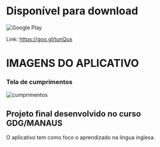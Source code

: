 
# Disponível para download

![Google Play](https://www.gstatic.com/android/market_images/web/play_prism_hlock_2x.png)

Link: https://goo.gl/tunQux

# IMAGENS DO APLICATIVO

### Tela de cumprimentos

![cumprimentos](https://raw.githubusercontent.com/BluurProgrammer/Falar-Sem-Enrolar-Android/master/FOTOS_DO_APLICATIVO/tela_cumprimentos.png)



## Projeto final desenvolvido no curso GDG/MANAUS

O aplicativo tem como foco o aprendizado na lingua inglesa.
